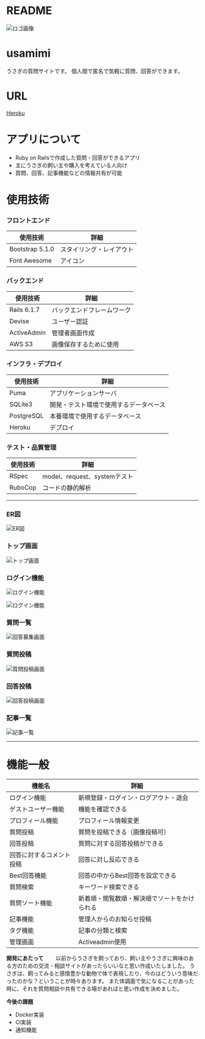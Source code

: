 # **README**

![ロゴ画像](./RM_logo.jpg)


# **usamimi**
うさぎの質問サイトです。
個人間で匿名で気軽に質問、回答ができます。


# **URL**
[Heroku](https://usamimi.herokuapp.com/)


# **アプリについて**
- Ruby on Railsで作成した質問・回答ができるアプリ
- 主にうさぎの飼い主や購入を考えている人向け
- 質問、回答、記事機能などの情報共有が可能



# **使用技術**

### **フロントエンド**
| **使用技術** | **詳細** |
----|----
| Bootstrap 5.1.0 | スタイリング・レイアウト |
| Font Awesome | アイコン |


### **バックエンド**
| **使用技術** | **詳細** |
----|----
| Rails 6.1.7 |  バックエンドフレームワーク |
| Devise | ユーザー認証 |
| ActiveAdmin | 管理者画面作成 |
| AWS S3 | 画像保存するために使用 |


### **インフラ・デプロイ**
| **使用技術** | **詳細** |
----|----
| Puma | アプリケーションサーバ |
| SQLite3 | 開発・テスト環境で使用するデータベース |
| PostgreSQL | 本番環境で使用するデータベース |
| Heroku | デプロイ |


### **テスト・品質管理**
| **使用技術** | **詳細** |
----|----
| RSpec | model、request、systemテスト |
| RuboCop | コードの静的解析 |



***


### **ER図**
![ER図](./RM_er.png)

### **トップ画面**
![トップ画面](./RM_top.png)

### **ログイン機能**
![ログイン機能](./RM_signup.jpg)

![ログイン機能](./RM_signin.jpg)

### **質問一覧**
![回答募集画面](./RM_answers.jpg)

### **質問投稿**
![質問投稿画面](./RM_questions_new.jpg)

### **回答投稿**
![回答投稿画面](./RM_answers2.jpg)

### **記事一覧**
![記事一覧](./RM_articles.jpg)


***



# **機能一般**

| 機能名 | 詳細 |
----|----
| ログイン機能 | 新規登録・ログイン・ログアウト・退会 |
| ゲストユーザー機能 | 機能を確認できる |
| プロフィール機能 | プロフィール情報変更 |
| 質問投稿 | 質問を投稿できる（画像投稿可） |
| 回答投稿 | 質問に対する回答投稿ができる |
| 回答に対するコメント投稿 | 回答に対し反応できる |
| Best回答機能 | 回答の中からBest回答を設定できる　 |
| 質問検索 | キーワード検索できる |
| 質問ソート機能 | 新着順・閲覧数順・解決順でソートをかけられる |
| 記事機能 | 管理人からのお知らせ投稿 |
| タグ機能 | 記事の分類と検索 |
| 管理画面 | Activeadmin使用 |


**開発にあたって**　　
以前からうさぎを飼っており、飼い主やうさぎに興味のある方のための交流・相談サイトがあったらいいなと思い作成いたしました。
うさぎは、飼ってみると感情豊かな動物で体で表現したり、今のはどういう意味だったのかな？ということが時々あります。
また体調面で気になることがあった時に、それを質問相談や共有できる場があればと思い作成を決めました。


**今後の課題**
- Docker実装
- CI実装
- 通知機能

